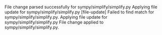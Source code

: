 File change parsed successfully for sympy/simplify/simplify.py
Applying file update for sympy/simplify/simplify.py
[file-update] Failed to find match for sympy/simplify/simplify.py.
Applying file update for sympy/simplify/simplify.py
File change applied to sympy/simplify/simplify.py.
